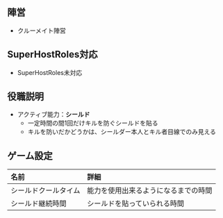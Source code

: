 ## 陣営
- クルーメイト陣営

## SuperHostRoles対応
- SuperHostRoles未対応

## 役職説明
- アクティブ能力：**シールド**
  - 一定時間の間1回だけキルを防ぐシールドを貼る
  - キルを防いだかどうかは、シールダー本人とキル者目線でのみ見える

## ゲーム設定
| 名前 | 詳細 |
| :-- | :-- |
| シールドクールタイム | 能力を使用出来るようになるまでの時間 |
| シールド継続時間 | シールドを貼っていられる時間 |